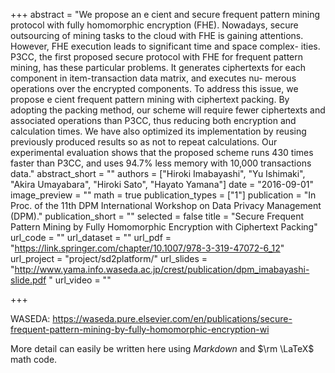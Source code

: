 +++
abstract = "We propose an e cient and secure frequent pattern mining protocol with fully homomorphic encryption (FHE). Nowadays, secure outsourcing of mining tasks to the cloud with FHE is gaining attentions. However, FHE execution leads to significant time and space complex- ities. P3CC, the first proposed secure protocol with FHE for frequent pattern mining, has these particular problems. It generates ciphertexts for each component in item-transaction data matrix, and executes nu- merous operations over the encrypted components. To address this issue, we propose e cient frequent pattern mining with ciphertext packing. By adopting the packing method, our scheme will require fewer ciphertexts and associated operations than P3CC, thus reducing both encryption and calculation times. We have also optimized its implementation by reusing previously produced results so as not to repeat calculations. Our experimental evaluation shows that the proposed scheme runs 430 times faster than P3CC, and uses 94.7% less memory with 10,000 transactions data."
abstract_short = ""
authors = ["Hiroki Imabayashi", "Yu Ishimaki", "Akira Umayabara", "Hiroki Sato", "Hayato Yamana"]
date = "2016-09-01"
image_preview = ""
math = true
publication_types = ["1"]
publication = "In Proc. of the 11th DPM International Workshop on Data Privacy Management (DPM)."
publication_short = ""
selected = false 
title = "Secure Frequent Pattern Mining by Fully Homomorphic Encryption with Ciphertext Packing"
url_code = ""
url_dataset = ""
url_pdf = "https://link.springer.com/chapter/10.1007/978-3-319-47072-6_12"
url_project = "project/sd2platform/"
url_slides = "http://www.yama.info.waseda.ac.jp/crest/publication/dpm_imabayashi-slide.pdf "
url_video = ""

+++

WASEDA: https://waseda.pure.elsevier.com/en/publications/secure-frequent-pattern-mining-by-fully-homomorphic-encryption-wi

More detail can easily be written here using *Markdown* and $\rm \LaTeX$ math code.
